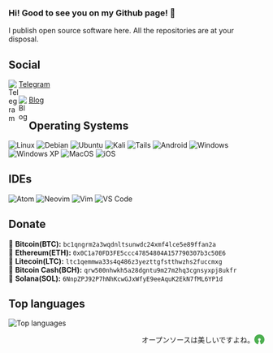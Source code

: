 ### Hi! Good to see you on my Github page! 👋
I publish open source software here. All the repositories are at your disposal.

## Social

[<img align="left" alt="Telegram" style="margin: 0; padding: 0px;" width="20px" src="https://upload.wikimedia.org/wikipedia/commons/5/5c/Telegram_Messenger.png"/>](https://t.me/sata30) <a href="https://t.me/sata30">Telegram</a><br>
<div><a href="https://rodukov.github.io/"><img align="left" alt="Blog" style="margin: 0; padding: 0; background: white" width="20px" src="https://upload.wikimedia.org/wikipedia/commons/3/39/Logo_newspaper_blue.svg"/></a> <a href="https://rodukov.github.io/">Blog</a></div>

## Operating Systems
![Linux](https://img.shields.io/badge/Linux-FCC624?style=flat-square&logo=linux&logoColor=black)
![Debian](https://img.shields.io/badge/Debian-D70A53?style=flat-square&logo=debian&logoColor=white)
![Ubuntu](https://img.shields.io/badge/Ubuntu-E95420?style=flat-square&logo=ubuntu&logoColor=white)
![Kali](https://img.shields.io/badge/Kali-268BEE?style=flat-square&logo=kalilinux&logoColor=white)
![Tails](https://img.shields.io/badge/Tails%20-56347C?&style=flat-square&logo=tails&logoColor=white)
![Android](https://img.shields.io/badge/Android-3DDC84?style=flat-square&logo=android&logoColor=white)
![Windows](https://img.shields.io/badge/Windows-0078D6?style=flat-square&logo=windows&logoColor=white)
![Windows XP](https://img.shields.io/badge/Windows%20xp-003399?style=flat-square&logo=windowsxp&logoColor=white)
![MacOS](https://img.shields.io/badge/-MacOS-black?style=flat-square&logo=apple)
![iOS](https://img.shields.io/badge/-iOS-black?style=flat-square&logo=apple)

## IDEs
![Atom](https://img.shields.io/badge/Atom-%2366595C.svg?style=flat-square&logo=atom&logoColor=white)
![Neovim](https://img.shields.io/badge/NeoVim-%2357A143.svg?&style=flat-square&logo=neovim&logoColor=white)
![Vim](https://img.shields.io/badge/VIM-%2311AB00.svg?style=flat-square&logo=vim&logoColor=white)
![VS Code](https://img.shields.io/badge/Visual%20Studio%20Code-0078d7.svg?style=flat-square&logo=visual-studio-code&logoColor=white)

## Donate
🔸 <strong>Bitcoin(BTC):</strong> `bc1qngrm2a3wqdnltsunwdc24xmf4lce5e89ffan2a`<br>
🔸 <strong>Ethereum(ETH):</strong> `0x0C1a70FD3FE5ccc47854804A157790307b3c50E6`<br>
🔸 <strong>Litecoin(LTC):</strong> `ltc1qemmwa33s4q486z3yezttgfstthwzhs2fuccmxg`<br>
🔸 <strong>Bitcoin Cash(BCH):</strong> `qrw500nhwkh5a28dgntu9m27m2hq3cgnsyxpj8ukfr`<br>
🔸 <strong>Solana(SOL):</strong> `6NnpZPJ92P7hNhKcwGJxWfyE9eeAquK2EkN7fML6YP1d`<br>

## Top languages
![Top languages](https://github-readme-stats.vercel.app/api/top-langs/?username=rodukov&layout=compact&theme=dark)

[<img align="right" alt="Open Source" style="margin: 0; padding: 0; width: 20px; height: 20px;" src="./open-source.png"/>](https://github.com/rodukov) <p align="right">オープンソースは美しいですよね。</p>
